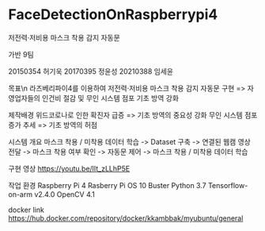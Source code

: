 # FaceDetectionOnRaspberrypi4


저전력·저비용 마스크 착용 감지 자동문

가반 9팀

20150354 허기욱
20170395 정윤성
20210388 임세윤



목표\n
라즈베리파이4를 이용하여 저전력·저비용 마스크 착용 감지 자동문 구현
 => 자영업자들의 인건비 절감 및 무인 시스템 점포 기초 방역 강화


제작배경
위드코로나로 인한 확진자 급증
=> 기초 방역의 중요성 강화 
무인 시스템 점포 증가 추세
=> 기초 방역의 허점 


시스템 개요
마스크 착용 / 미착용 데이터 학습 -> Dataset 구축 -> 연결된 웹캠 영상 전달 -> 마스크 착용 여부 확인 -> 자동문 제어 -> 마스크 착용 / 미착용 데이터 학습


구현 영상
https://youtu.be/lIt_zLLhP5E


작업 환경
Raspberry Pi 4
Rasberry Pi OS 10 Buster
Python 3.7
Tensorflow-on-arm v2.4.0
OpenCV 4.1


docker link
https://hub.docker.com/repository/docker/kkambbak/myubuntu/general
